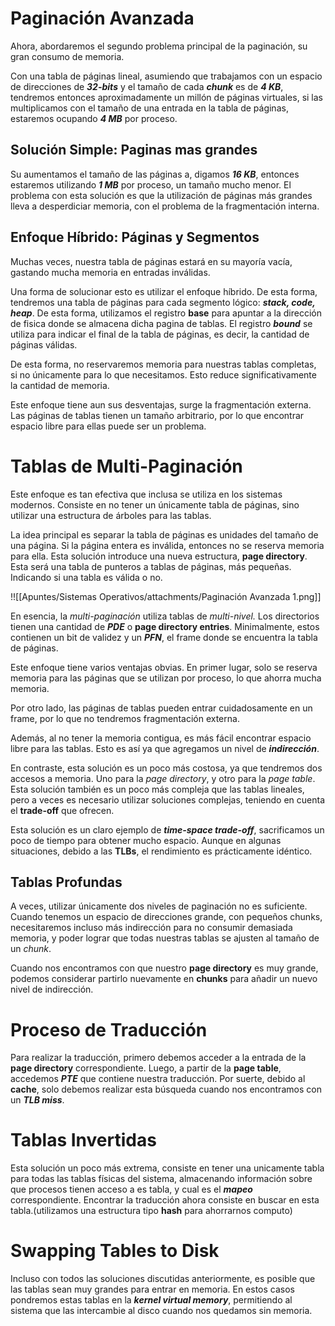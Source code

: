 # Paginación Avanzada

Ahora, abordaremos el segundo problema principal de la paginación, su gran consumo de memoria.

Con una tabla de páginas lineal, asumiendo que trabajamos con un espacio de direcciones de *******32-bits******* y el tamaño de cada *****chunk***** es de *****4 KB*****, tendremos entonces aproximadamente un millón de páginas virtuales, si las multiplicamos con el tamaño de una entrada en la tabla de páginas, estaremos ocupando ***4 MB*** por proceso.

## Solución Simple: Paginas mas grandes

Su aumentamos el tamaño de las páginas a, digamos *****16 KB*****, entonces estaremos utilizando ***1 MB*** por proceso, un tamaño mucho menor. El problema con esta solución es que la utilización de páginas más grandes lleva a desperdiciar memoria, con el problema de la fragmentación interna.

## Enfoque Híbrido: Páginas y Segmentos

Muchas veces, nuestra tabla de páginas estará en su mayoría vacía, gastando mucha memoria en entradas inválidas. 

Una forma de solucionar esto es utilizar el enfoque híbrido. De esta forma, tendremos una tabla de páginas para cada segmento lógico: *****************stack, code, heap*****************. De esta forma, utilizamos el registro ****base**** para apuntar a la dirección de fisica donde se almacena dicha pagina de tablas. El registro *****bound***** se utiliza para indicar el final de la tabla de páginas, es decir, la cantidad de páginas válidas.

De esta forma, no reservaremos memoria para nuestras tablas completas, si no únicamente para lo que necesitamos. Esto reduce significativamente la cantidad de memoria.

Este enfoque tiene aun sus desventajas, surge la fragmentación externa. Las páginas de tablas tienen un tamaño arbitrario, por lo que encontrar espacio libre para ellas puede ser un problema.

# Tablas de Multi-Paginación

Este enfoque es tan efectiva que inclusa se utiliza en los sistemas modernos. Consiste en no tener un únicamente tabla de páginas, sino utilizar una estructura de árboles para las tablas.

La idea principal es separar la tabla de páginas es unidades del tamaño de una página. Si la página entera es inválida, entonces no se reserva memoria para ella. Esta solución introduce una nueva estructura, ****************page directory****************. Esta será una tabla de punteros a tablas de páginas, más pequeñas. Indicando si una tabla es válida o no.

!![[Apuntes/Sistemas Operativos/attachments/Paginación Avanzada 1.png]]

En esencia, la *multi-paginación* utiliza tablas de *multi-nivel.* Los directorios tienen una cantidad de ***PDE*** o **********************page directory entries**********************. Minimalmente, estos contienen un bit de validez y un ***PFN***, el frame donde se encuentra la tabla de páginas. 

Este enfoque tiene varios ventajas obvias. En primer lugar, solo se reserva memoria para las páginas que se utilizan por proceso, lo que ahorra mucha memoria. 

Por otro lado, las páginas de tablas pueden entrar cuidadosamente en un frame, por lo que no tendremos fragmentación externa. 

Además, al no tener la memoria contigua, es más fácil encontrar espacio libre para las tablas. Esto es así ya que agregamos un nivel de ***********indirección***********.

En contraste, esta solución es un poco más costosa, ya que tendremos dos accesos a memoria. Uno para la *page directory*, y otro para la *page table*. Esta solución también es un poco más compleja que las tablas lineales, pero a veces es necesario utilizar soluciones complejas, teniendo en cuenta el **trade-off** que ofrecen.

Esta solución es un claro ejemplo de *****time-space trade-off*****, sacrificamos un poco de tiempo para obtener mucho espacio. Aunque en algunas situaciones, debido a las ****TLBs****, el rendimiento es prácticamente idéntico.

## Tablas Profundas

A veces, utilizar únicamente dos niveles de paginación no es suficiente. Cuando tenemos un espacio de direcciones grande, con pequeños chunks, necesitaremos incluso más indirección para no consumir demasiada memoria, y poder lograr que todas nuestras tablas se ajusten al tamaño de un *chunk*.

Cuando nos encontramos con que nuestro **************page directory************** es muy grande, podemos considerar partirlo nuevamente en ******chunks****** para añadir un nuevo nivel de indirección.

# Proceso de Traducción

Para realizar la traducción, primero debemos acceder a la entrada de la **************page directory************** correspondiente. Luego, a partir de la **********page table**********, accedemos ***PTE*** que contiene nuestra traducción. Por suerte, debido al ******cache******, solo debemos realizar esta búsqueda cuando nos encontramos con un *****TLB miss*****.

# Tablas Invertidas

Esta solución un poco más extrema, consiste en tener una unicamente tabla para todas las tablas físicas del sistema, almacenando información sobre que procesos tienen acceso a es tabla, y cual es el *******mapeo******* correspondiente. Encontrar la traducción ahora consiste en buscar en esta tabla.(utilizamos una estructura tipo ****hash**** para ahorrarnos computo)

# Swapping Tables to Disk

Incluso con todos las soluciones discutidas anteriormente, es posible que las tablas sean muy grandes para entrar en memoria. En estos casos pondremos estas tablas en la *********************kernel virtual memory*********************, permitiendo al sistema que las intercambie al disco cuando nos quedamos sin memoria.